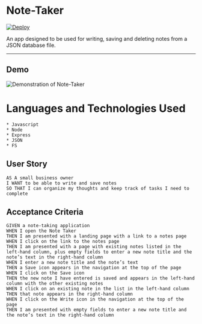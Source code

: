 # Note-Taker

[![Deploy](https://www.herokucdn.com/deploy/button.svg)](https://sleepy-everglades-91170.herokuapp.com/)

An app designed to be used for writing, saving and deleting notes from a JSON database file. 


---------------------------------

## Demo

![Demonstration of Note-Taker](![notetakergif](https://user-images.githubusercontent.com/72112742/110606500-1a5a9980-813f-11eb-80ad-37d1c028a4a9.gif)
)

# Languages and Technologies Used
    * Javascript
    * Node
    * Express
    * JSON
    * FS

## User Story

```
AS A small business owner
I WANT to be able to write and save notes
SO THAT I can organize my thoughts and keep track of tasks I need to complete
```


## Acceptance Criteria

```
GIVEN a note-taking application
WHEN I open the Note Taker
THEN I am presented with a landing page with a link to a notes page
WHEN I click on the link to the notes page
THEN I am presented with a page with existing notes listed in the left-hand column, plus empty fields to enter a new note title and the note’s text in the right-hand column
WHEN I enter a new note title and the note’s text
THEN a Save icon appears in the navigation at the top of the page
WHEN I click on the Save icon
THEN the new note I have entered is saved and appears in the left-hand column with the other existing notes
WHEN I click on an existing note in the list in the left-hand column
THEN that note appears in the right-hand column
WHEN I click on the Write icon in the navigation at the top of the page
THEN I am presented with empty fields to enter a new note title and the note’s text in the right-hand column
```
